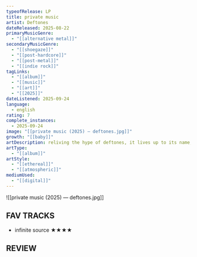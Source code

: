 ```yaml
---
typeofRelease: LP
title: private music
artist: Deftones
dateReleased: 2025-08-22
primaryMusicGenre:
  - "[[alternative metal]]"
secondaryMusicGenre:
  - "[[shoegaze]]"
  - "[[post-hardcore]]"
  - "[[post-metal]]"
  - "[[indie rock]]"
tagLinks:
  - "[[album]]"
  - "[[music]]"
  - "[[art]]"
  - "[[2025]]"
dateListened: 2025-09-24
language:
  - english
rating: 7
complete_instances:
  - 2025-09-24
image: "[[private music (2025) — deftones.jpg]]"
growth: "[[baby]]"
artDescription: reliving the hype of deftones, it lives up to its name, with just a few fallbacks
artType:
  - "[[album]]"
artStyle:
  - "[[ethereal]]"
  - "[[atmospheric]]"
mediumUsed:
  - "[[digital]]"
---
```

![[private music (2025) — deftones.jpg]]
## FAV TRACKS

- infinite source ★★★★
## REVIEW

